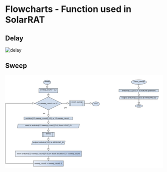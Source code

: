 # Flowcharts - Function used in SolarRAT


## Delay
![delay](https://github.com/ByVictorrr/SolarRAT/tree/master/SolarRAT_Driver/ASM/Flowcharts/images/delay.png)

## Sweep
![sweep](https://github.com/ByVictorrr/SolarRAT/blob/master/SolarRAT_Driver/ASM/Flowcharts/images/sweep.png)


